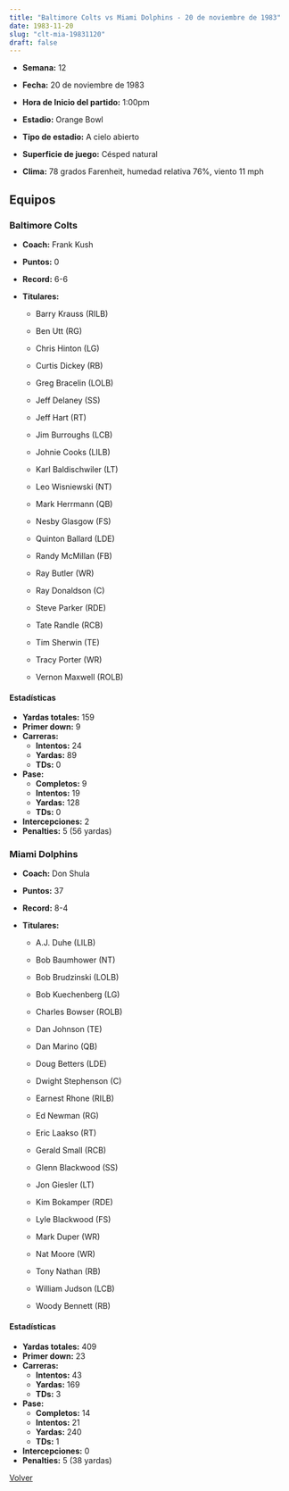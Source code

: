 ```yaml
---
title: "Baltimore Colts vs Miami Dolphins - 20 de noviembre de 1983"
date: 1983-11-20
slug: "clt-mia-19831120"
draft: false
---
```


* **Semana:** 12
* **Fecha:** 20 de noviembre de 1983

* **Hora de Inicio del partido:** 1:00pm
* **Estadio:** Orange Bowl
* **Tipo de estadio:** A cielo abierto
* **Superficie de juego:** Césped natural
* **Clima:** 78 grados Farenheit, humedad relativa 76%, viento 11 mph

## Equipos


### Baltimore Colts
* **Coach:** Frank Kush
* **Puntos:** 0
* **Record:** 6-6
* **Titulares:** 

  * Barry Krauss (RILB) 

  * Ben Utt (RG) 

  * Chris Hinton (LG) 

  * Curtis Dickey (RB) 

  * Greg Bracelin (LOLB) 

  * Jeff Delaney (SS) 

  * Jeff Hart (RT) 

  * Jim Burroughs (LCB) 

  * Johnie Cooks (LILB) 

  * Karl Baldischwiler (LT) 

  * Leo Wisniewski (NT) 

  * Mark Herrmann (QB) 

  * Nesby Glasgow (FS) 

  * Quinton Ballard (LDE) 

  * Randy McMillan (FB) 

  * Ray Butler (WR) 

  * Ray Donaldson (C) 

  * Steve Parker (RDE) 

  * Tate Randle (RCB) 

  * Tim Sherwin (TE) 

  * Tracy Porter (WR) 

  * Vernon Maxwell (ROLB) 

#### Estadísticas
* **Yardas totales:** 159
* **Primer down:** 9
* **Carreras:**
  * **Intentos:** 24
  * **Yardas:** 89
  * **TDs:** 0
* **Pase:**
  * **Completos:** 9
  * **Intentos:** 19
  * **Yardas:** 128
  * **TDs:** 0
* **Intercepciones:** 2
* **Penalties:** 5 (56 yardas)

### Miami Dolphins
* **Coach:** Don Shula
* **Puntos:** 37
* **Record:** 8-4
* **Titulares:** 

  * A.J. Duhe (LILB) 

  * Bob Baumhower (NT) 

  * Bob Brudzinski (LOLB) 

  * Bob Kuechenberg (LG) 

  * Charles Bowser (ROLB) 

  * Dan Johnson (TE) 

  * Dan Marino (QB) 

  * Doug Betters (LDE) 

  * Dwight Stephenson (C) 

  * Earnest Rhone (RILB) 

  * Ed Newman (RG) 

  * Eric Laakso (RT) 

  * Gerald Small (RCB) 

  * Glenn Blackwood (SS) 

  * Jon Giesler (LT) 

  * Kim Bokamper (RDE) 

  * Lyle Blackwood (FS) 

  * Mark Duper (WR) 

  * Nat Moore (WR) 

  * Tony Nathan (RB) 

  * William Judson (LCB) 

  * Woody Bennett (RB) 

#### Estadísticas
* **Yardas totales:** 409
* **Primer down:** 23
* **Carreras:**
  * **Intentos:** 43
  * **Yardas:** 169
  * **TDs:** 3
* **Pase:**
  * **Completos:** 14
  * **Intentos:** 21
  * **Yardas:** 240
  * **TDs:** 1
* **Intercepciones:** 0
* **Penalties:** 5 (38 yardas)


[Volver](/historia/1983)
